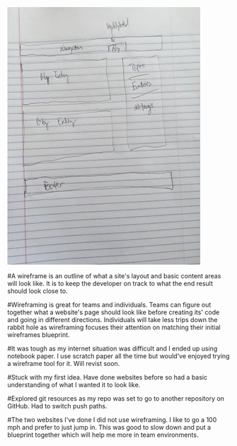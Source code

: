 ![Blog Index](https://github.com/rbuda/phase-0/blob/master/imgs/wireframe-blog-index.jpeg)

#A wireframe is an outline of what a site's layout and basic content areas will look like.  It is to keep the developer on track to what the end result should look close to.

#Wireframing is great for teams and individuals.  Teams can figure out together what a website's page should look like before creating its' code and going in different directions.  Individuals will take less trips down the rabbit hole as wireframing focuses their attention on matching their initial wireframes blueprint.

#It was tough as my internet situation was difficult and I ended up using notebook paper.  I use scratch paper all the time but would've enjoyed trying a wireframe tool for it.  Will revist soon.

#Stuck with my first idea.  Have done websites before so had a basic understanding of what I wanted it to look like.

#Explored git resources as my repo was set to go to another repository on GitHub.  Had to switch push paths.

#The two websites I've done I did not use wireframing.  I like to go a 100 mph and prefer to just jump in.  This was good to slow down and put a blueprint together which will help me more in team environments.  